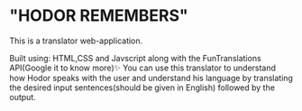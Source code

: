 # "HODOR REMEMBERS"

This is a translator web-application.

Built using: HTML,CSS and Javscript along with the FunTranslations API(Google it to know more)✨
You can use this translator to understand how Hodor speaks with the user and understand his language by translating the desired input sentences(should be given in English) followed by the output.
